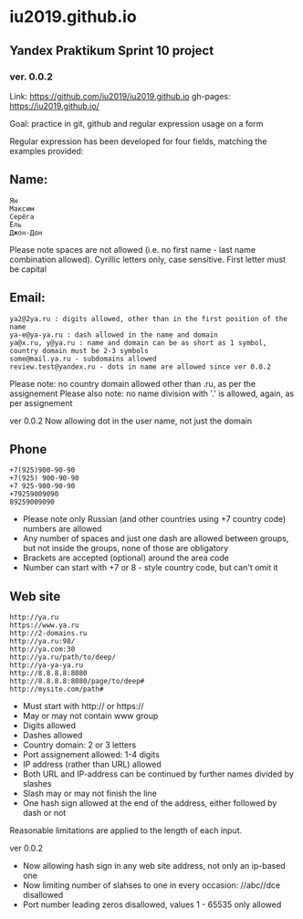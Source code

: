 # iu2019.github.io
## Yandex Praktikum Sprint 10 project
### ver. 0.0.2

Link: https://github.com/iu2019/iu2019.github.io
gh-pages: https://iu2019.github.io/

Goal: practice in git, github and regular expression usage on a form

Regular expression has been developed for four fields, matching the examples provided:

## Name:
```
Ян
Максим
Серёга
Ёль
Джон-Дон
```

Please note spaces are not allowed (i.e. no first name - last name combination allowed). 
Cyrillic letters only, case sensitive. First letter must be capital

## Email:
```
ya2@2ya.ru : digits allowed, other than in the first position of the name
ya-e@ya-ya.ru : dash allowed in the name and domain
ya@x.ru, y@ya.ru : name and domain can be as short as 1 symbol, country domain must be 2-3 symbols
some@mail.ya.ru - subdomains allowed
review.test@yandex.ru - dots in name are allowed since ver 0.0.2
```
Please note: no country domain allowed other than .ru, as per the assignement
Please also note: no name division with '.' is allowed, again, as per assignement

ver 0.0.2
Now allowing dot in the user name, not just the domain


## Phone
```
+7(925)900-90-90
+7(925) 900-90-90
+7 925-900-90-90
+79259009090
89259009090
```
- Please note only Russian (and other countries using +7 country code) numbers are allowed
- Any number of spaces and just one dash are allowed between groups, but not inside the groups,
    none of those are obligatory
- Brackets are accepted (optional) around the area code
- Number can start with +7 or 8 - style country code, but can't omit it 

## Web site
```
http://ya.ru
https://www.ya.ru
http://2-domains.ru
http://ya.ru:98/
http://ya.com:30
http://ya.ru/path/to/deep/
http://ya-ya-ya.ru
http://8.8.8.8:8080
http://8.8.8.8:8080/page/to/deep#
http://mysite.com/path#
```

- Must start with http:// or https://
- May or may not contain www group
- Digits allowed 
- Dashes allowed
- Country domain: 2 or 3 letters
- Port assignement allowed: 1-4 digits
- IP address (rather than URL) allowed
- Both URL and IP-address can be continued by further names divided by slashes
- Slash may or may not finish the line
- One hash sign allowed at the end of the address, either followed by dash or not

Reasonable limitations are applied to the length of each input.

ver 0.0.2
- Now allowing hash sign in any web site address, not only an ip-based one
- Now limiting number of slahses to one in every occasion: //abc//dce disallowed
- Port number leading zeros disallowed, values 1 - 65535 only allowed
